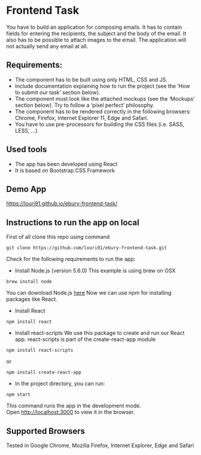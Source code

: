 # Frontend Task

You have to build an application for composing emails. It has to contain fields for entering the recipients, the subject and
the body of the email. It also has to be possible to attach images to the email. The application will not
actually send any email at all.

## Requirements:

- The component has to be built using only HTML, CSS and JS.
- Include documentation explaining how to run the project (see the ‘How to submit our task’
section below).
- The component must look like the attached mockups (see the ‘Mockups’ section below). Try to
follow a ‘pixel perfect’ philosophy.
- The component has to be rendered correctly in the following browsers: Chrome, Firefox, Internet
Explorer 11, Edge and Safari.
- You have to use pre-processors for building the CSS files (i.e. SASS, LESS, …)

## Used tools

- The app has been developed using React 
- It is based on Bootstrap CSS Framework

## Demo App

https://louri91.github.io/ebury-frontend-task/

## Instructions to run the app on local

First of all clone this repo using command 

```
git clone https://github.com/louri91/ebury-frontend-task.git
```

Check for the following requirements to run the app:

- Install Node.js (version 5.6.0)
This example is using brew on OSX
```
brew install node
```
You can download Node.js [here](https://nodejs.org/en/download/)
Now we can use npm for installing packages like React.

- Install React
```
npm install react
```
- Install react-scripts 
We use this package to create and run our React app. react-scripts is part of the create-react-app module
```
npm install react-scripts
```
or
```
npm install create-react-app
```

- In the project directory, you can run:
```
npm start
```

This command runs the app in the development mode.<br>
Open [http://localhost:3000](http://localhost:3000) to view it in the browser.

## Supported Browsers

Tested in Google Chrome, Mozilla Firefox, Internet Explorer, Edge and Safari

